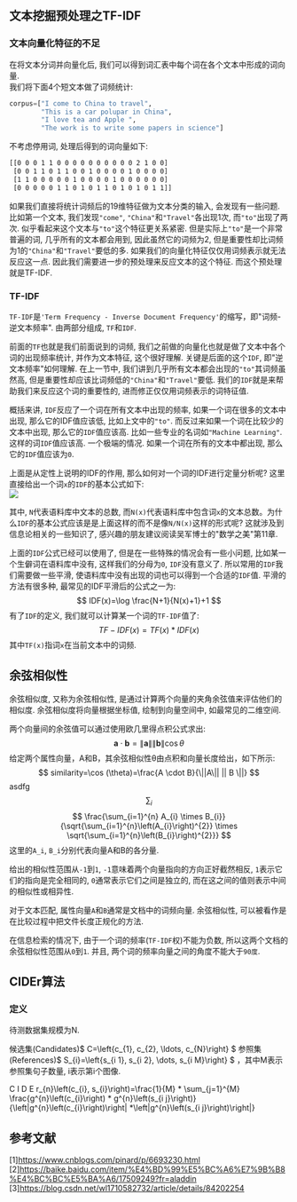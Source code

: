 <!-- <script type="text/javascript" src="http://cdn.mathjax.org/mathjax/latest/MathJax.js?config=default"></script> -->
## 文本挖掘预处理之TF-IDF
### 文本向量化特征的不足
在将文本分词并向量化后, 我们可以得到词汇表中每个词在各个文本中形成的词向量. </br>
我们将下面4个短文本做了词频统计: 
```Python
corpus=["I come to China to travel", 
        "This is a car polupar in China",          
        "I love tea and Apple ",   
        "The work is to write some papers in science"] 
```

不考虑停用词, 处理后得到的词向量如下: 
```Bash
[[0 0 0 1 1 0 0 0 0 0 0 0 0 0 0 2 1 0 0]
 [0 0 1 1 0 1 1 0 0 1 0 0 0 0 1 0 0 0 0]
 [1 1 0 0 0 0 0 1 0 0 0 0 1 0 0 0 0 0 0]
 [0 0 0 0 0 1 1 0 1 0 1 1 0 1 0 1 0 1 1]]
```

如果我们直接将统计词频后的19维特征做为文本分类的输入, 会发现有一些问题. 比如第一个文本, 我们发现`"come"`, `"China"`和`"Travel"`各出现1次, 而`"to"`出现了两次. 似乎看起来这个文本与`"to"`这个特征更关系紧密. 但是实际上`"to"`是一个非常普遍的词, 几乎所有的文本都会用到, 因此虽然它的词频为2, 但是重要性却比词频为1的`"China"`和`"Travel"`要低的多. 如果我们的向量化特征仅仅用词频表示就无法反应这一点. 因此我们需要进一步的预处理来反应文本的这个特征. 而这个预处理就是TF-IDF. 

### TF-IDF
`TF-IDF`是`'Term Frequency - Inverse Document Frequency'`的缩写，即"词频-逆文本频率". 由两部分组成, `TF`和`IDF`. </br>

前面的`TF`也就是我们前面说到的词频, 我们之前做的向量化也就是做了文本中各个词的出现频率统计, 并作为文本特征, 这个很好理解. 关键是后面的这个`IDF`, 即"逆文本频率"如何理解. 在上一节中, 我们讲到几乎所有文本都会出现的`"to"`其词频虽然高, 但是重要性却应该比词频低的`"China"`和`"Travel"`要低. 我们的`IDF`就是来帮助我们来反应这个词的重要性的, 进而修正仅仅用词频表示的词特征值. </br>

概括来讲, `IDF`反应了一个词在所有文本中出现的频率, 如果一个词在很多的文本中出现, 那么它的IDF值应该低, 比如上文中的`"to"`. 而反过来如果一个词在比较少的文本中出现, 那么它的`IDF`值应该高. 比如一些专业的名词如`"Machine Learning"`. 这样的词`IDF`值应该高. 一个极端的情况. 如果一个词在所有的文本中都出现, 那么它的`IDF`值应该为`0`. </br>

上面是从定性上说明的IDF的作用, 那么如何对一个词的IDF进行定量分析呢? 这里直接给出一个词`x`的`IDF`的基本公式如下: </br>
![](https://github.com/TalentBoy2333/blog/blob/master/images/1.png)

其中, `N`代表语料库中文本的总数, 而`N(x)`代表语料库中包含词`x`的文本总数。为什么`IDF`的基本公式应该是是上面这样的而不是像`N/N(x)`这样的形式呢? 这就涉及到信息论相关的一些知识了, 感兴趣的朋友建议阅读吴军博士的"数学之美"第11章. </br>

上面的`IDF`公式已经可以使用了, 但是在一些特殊的情况会有一些小问题, 比如某一个生僻词在语料库中没有, 这样我们的分母为`0`, `IDF`没有意义了. 所以常用的`IDF`我们需要做一些平滑, 使语料库中没有出现的词也可以得到一个合适的`IDF`值. 平滑的方法有很多种, 最常见的IDF平滑后的公式之一为: </br>
$$ 
IDF(x)=\log \frac{N+1}{N(x)+1}+1 
$$
有了`IDF`的定义, 我们就可以计算某一个词的`TF-IDF`值了: </br>
$$ 
TF-IDF(x)=TF(x)*IDF(x) 
$$
其中`TF(x)`指词`x`在当前文本中的词频. </br>

## 余弦相似性
余弦相似度, 又称为余弦相似性, 是通过计算两个向量的夹角余弦值来评估他们的相似度. 余弦相似度将向量根据坐标值, 绘制到向量空间中, 如最常见的二维空间. </br>

两个向量间的余弦值可以通过使用欧几里得点积公式求出: 
$$ 
\mathbf{a} \cdot \mathbf{b}=\|\mathbf{a}\|\|\mathbf{b}\| \cos \theta 
$$
给定两个属性向量，A和B，其余弦相似性θ由点积和向量长度给出，如下所示: </br>
$$
similarity=\cos (\theta)=\frac{A \cdot B}{\||A\|| || B \||}
$$
asdfg</br>
$$
\sum_{i}
$$
$$
\frac{\sum_{i=1}^{n} A_{i} \times B_{i}}{\sqrt{\sum_{i=1}^{n}\left(A_{i}\right)^{2}} \times \sqrt{\sum_{i=1}^{n}\left(B_{i}\right)^{2}}}
$$
这里的`A_i`, `B_i`分别代表向量A和B的各分量. </br>

给出的相似性范围从`-1`到`1`, `-1`意味着两个向量指向的方向正好截然相反, `1`表示它们的指向是完全相同的, `0`通常表示它们之间是独立的, 而在这之间的值则表示中间的相似性或相异性. </br>

对于文本匹配, 属性向量`A`和`B`通常是文档中的词频向量. 余弦相似性, 可以被看作是在比较过程中把文件长度正规化的方法. </br>

在信息检索的情况下, 由于一个词的频率(`TF-IDF`权)不能为负数, 所以这两个文档的余弦相似性范围从`0`到`1`. 并且, 两个词的频率向量之间的角度不能大于`90度`. </br>

## CIDEr算法
### 定义
待测数据集规模为N.</br>

候选集(Candidates)$ C=\left\{c_{1}, c_{2}, \ldots, c_{N}\right\} $
参照集(References)$ S_{i}=\left\{s_{i 1}, s_{i 2}, \dots, s_{i M}\right\} $
，其中M表示参照集句子数量, i表示第i个图像.

$$
$$
C I D E r_{n}\left(c_{i}, s_{i}\right)=\frac{1}{M} * \sum_{j=1}^{M} \frac{g^{n}\left(c_{i}\right) * g^{n}\left(s_{i j}\right)}{\left\|g^{n}\left(c_{i}\right)\right\| *\left\|g^{n}\left(s_{i j}\right)\right\|}
$$
$$


## 参考文献
[1]https://www.cnblogs.com/pinard/p/6693230.html</br>
[2]https://baike.baidu.com/item/%E4%BD%99%E5%BC%A6%E7%9B%B8%E4%BC%BC%E5%BA%A6/17509249?fr=aladdin</br>
[3]https://blog.csdn.net/wl1710582732/article/details/84202254</br>